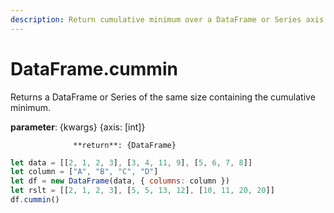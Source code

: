 ```yaml
---
description: Return cumulative minimum over a DataFrame or Series axis.
---
```


# DataFrame.cummin

Returns a DataFrame or Series of the same size containing the cumulative minimum.

**parameter**: {kwargs} {axis: \[int\]}

                  **return**: {DataFrame}



```javascript
let data = [[2, 1, 2, 3], [3, 4, 11, 9], [5, 6, 7, 8]]
let column = ["A", "B", "C", "D"]
let df = new DataFrame(data, { columns: column })
let rslt = [[2, 1, 2, 3], [5, 5, 13, 12], [10, 11, 20, 20]]
df.cummin()
```

